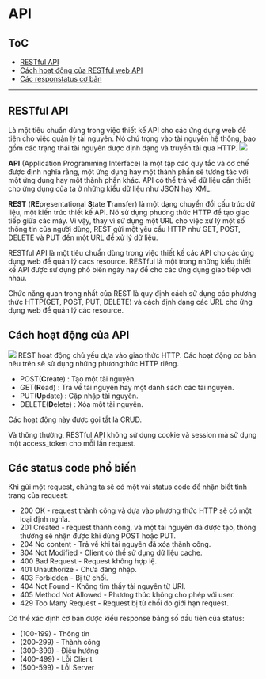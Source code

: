 # API
## ToC
- [RESTful API]()
- [Cách hoạt động của RESTful web API]()
- [Các responstatus cơ bản]()

---
## RESTful API
Là một tiêu chuẩn dùng trong việc thiết kế API cho các ứng dụng web để tiện cho việc quản lý tài nguyên. Nó chú trọng vào tài nguyên hệ thống, bao gồm các trạng thái tài nguyên được định dạng và truyền tải qua HTTP.
![](https://topdev.vn/blog/wp-content/uploads/2019/04/restful-api.jpg)

**API** (Application Programming Interface) là một tập các quy tắc và cơ chế được định nghĩa rằng, một ứng dụng hay một thành phần sẽ tương tác với một ứng dụng hay một thành phần khác. API có thể trả về dữ liệu cần thiết cho ứng dụng của ta ở những kiểu dữ liệu như JSON hay XML.

**REST** (**RE**presentational **S**tate **T**ransfer) là một dạng chuyển đổi cấu trúc dữ liệu, một kiến trúc thiết kế API. Nó sử dụng phương thức HTTP để tạo giao tiếp giữa các máy. Vì vậy, thay vì sử dụng một URL cho việc xử lý một số thông tin của người dùng, REST gửi một yêu cầu HTTP như GET, POST, DELETE và PUT đến một URL để xử lý dữ liệu.

RESTful API là một tiêu chuẩn dùng trong việc thiết kế các API cho các ứng dụng web để quản lý cacs resource. RESTful là một trong những kiểu thiết kế API được sử dụng phổ biến ngày nay để cho các ứng dụng giao tiếp với nhau.

Chức năng quan trong nhất của REST là quy định cách sử dụng các phương thức HTTP(GET, POST, PUT, DELETE) và cách định dạng các URL cho ứng dụng web để quản lý các resource.

## Cách hoạt động của API
![](https://images.viblo.asia/c502a773-8ac5-4f33-bbf8-fa56916b70dc.png)
REST hoạt động chủ yếu dựa vào giao thức HTTP. Các hoạt động cơ bản nêu trên sẽ sử dụng những phươngthức HTTP riêng.
- POST(**C**reate) : Tạo một tài nguyên.
- GET(**R**ead) : Trả về tài nguyên hay một danh sách các tài nguyên.
- PUT(**U**pdate) : Cập nhập tài nguyên.
- DELETE(**D**elete) : Xóa một tài nguyên.

Các hoạt động này được gọi tắt là CRUD.

Và thông thường, RESTful API không sử dụng cookie và session mà sử dụng một access_token cho mỗi lần request.

## Các status code phổ biến
Khi gửi một request, chúng ta sẽ có một vài status code để nhận biết tình trạng của request:
- 200 OK - request thành công và dựa vào phương thức HTTP sẽ có một loại định nghĩa.
- 201 Created - request thành công, và một tài nguyên đã được tạo, thông thường sẽ nhận được khi dùng POST hoặc PUT.
- 204 No content - Trả về khi tài nguyên đã xóa thành công.
- 304 Not Modified - Client có thể sử dụng dữ liệu cache.
- 400 Bad Request - Request không hợp lệ.
- 401 Unauthorize - Chưa đăng nhập.
- 403 Forbidden - Bị từ chối.
- 404 Not Found - Không tìm thấy tài nguyên từ URI.
- 405 Method Not Allowed - Phương thức không cho phép với user.
- 429 Too Many Request - Request bị từ chối do giới hạn request.

Có thể xác định cơ bản được kiểu response bằng số đầu tiên của status:
- (100-199) - Thông tin
- (200-299) - Thành công
- (300-399) - Điều hướng
- (400-499) - Lỗi Client
- (500-599) - Lỗi Server